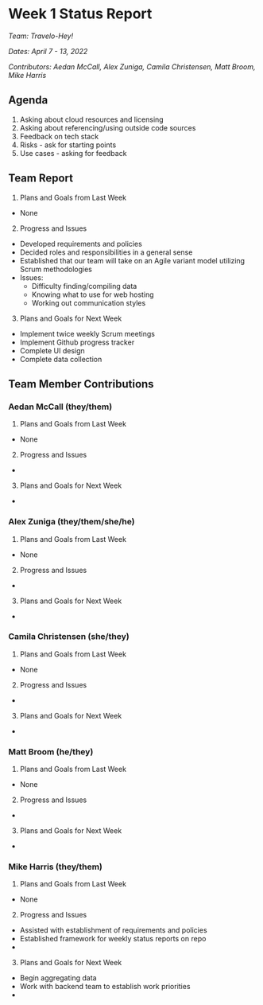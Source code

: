 # Week 1 Status Report
*Team: Travelo-Hey!*

*Dates: April 7 - 13, 2022*

*Contributors: Aedan McCall, Alex Zuniga, Camila Christensen, Matt Broom, Mike Harris*

## Agenda
1. Asking about cloud resources and licensing
2. Asking about referencing/using outside code sources
3. Feedback on tech stack
4. Risks - ask for starting points
5. Use cases - asking for feedback

## Team Report
1. Plans and Goals from Last Week
  - None
2. Progress and Issues
  - Developed requirements and policies
  - Decided roles and responsibilities in a general sense
  - Established that our team will take on an Agile variant model utilizing Scrum methodologies
  - Issues:
    - Difficulty finding/compiling data
    - Knowing what to use for web hosting
    - Working out communication styles
3. Plans and Goals for Next Week
  - Implement twice weekly Scrum meetings
  - Implement Github progress tracker
  - Complete UI design
  - Complete data collection

## Team Member Contributions
### Aedan McCall (they/them)
1. Plans and Goals from Last Week
  - None
2. Progress and Issues
  -
3. Plans and Goals for Next Week
  -

### Alex Zuniga (they/them/she/he)
1. Plans and Goals from Last Week
  - None
2. Progress and Issues
  -
3. Plans and Goals for Next Week
  -

### Camila Christensen (she/they)
1. Plans and Goals from Last Week
  - None
2. Progress and Issues
  -
3. Plans and Goals for Next Week
  -

### Matt Broom (he/they)
1. Plans and Goals from Last Week
  - None
2. Progress and Issues
  -
3. Plans and Goals for Next Week
  -

### Mike Harris (they/them)
1. Plans and Goals from Last Week
  - None
2. Progress and Issues
  - Assisted with establishment of requirements and policies
  - Established framework for weekly status reports on repo
  -
3. Plans and Goals for Next Week
  - Begin aggregating data
  - Work with backend team to establish work priorities
  -
